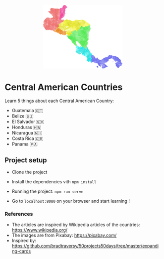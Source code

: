 <p align="center">
    <img src="src/assets/images/central-america-map.png" alt="Map of central america" width="256">
</p>

# Central American Countries
Learn 5 things about each Central American Country:
- Guatemala 🇬🇹
- Belize 🇧🇿
- El Salvador 🇸🇻
- Honduras 🇭🇳
- Nicaragua 🇳🇮
- Costa Rica 🇨🇷
- Panama 🇵🇦

## Project setup

- Clone the project

- Install the dependencies vith `npm install`

- Running the project: `npm run serve`

- Go to `localhost:8080` on your browser and start learning !


### References
- The articles are inspired by Wikipedia articles of the countries: https://www.wikipedia.org/
- The images are from Pixabay: https://pixabay.com/
- Inspired by: https://github.com/bradtraversy/50projects50days/tree/master/expanding-cards

